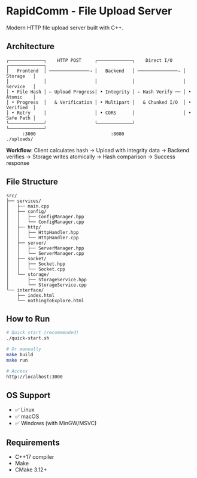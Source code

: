 # RapidComm - File Upload Server

Modern HTTP file upload server built with C++.

## Architecture

```
┌─────────────┐    HTTP POST     ┌─────────────┐    Direct I/O    ┌─────────────┐
│   Frontend  │ ───────────────→ │   Backend   │ ───────────────→ │   Storage   │
│             │                  │             │                  │   Service   │
│ • File Hash │ ← Upload Progress│ • Integrity │ ← Hash Verify ── │ • Atomic    │
│ • Progress  │   & Verification │ • Multipart │   & Chunked I/O  │ • Verified  │
│ • Retry     │                  │ • CORS      │                  │ • Safe Path │
└─────────────┘                  └─────────────┘                  └─────────────┘
      :3000                            :8080                         ./uploads/
```

**Workflow**: Client calculates hash → Upload with integrity data → Backend verifies → Storage writes atomically → Hash comparison → Success response

## File Structure

```
src/
├── services/
│   ├── main.cpp
│   ├── config/
│   │   ├── ConfigManager.hpp
│   │   └── ConfigManager.cpp
│   ├── http/
│   │   ├── HttpHandler.hpp
│   │   └── HttpHandler.cpp
│   ├── server/
│   │   ├── ServerManager.hpp
│   │   └── ServerManager.cpp
│   ├── socket/
│   │   ├── Socket.hpp
│   │   └── Socket.cpp
│   └── storage/
│       ├── StorageService.hpp
│       └── StorageService.cpp
└── interface/
    ├── index.html
    └── nothingToExplore.html
```

## How to Run

```bash
# Quick start (recommended)
./quick-start.sh

# Or manually
make build
make run

# Access
http://localhost:3000
```

## OS Support

- ✅ Linux
- ✅ macOS
- ✅ Windows (with MinGW/MSVC)

## Requirements

- C++17 compiler
- Make
- CMake 3.12+
